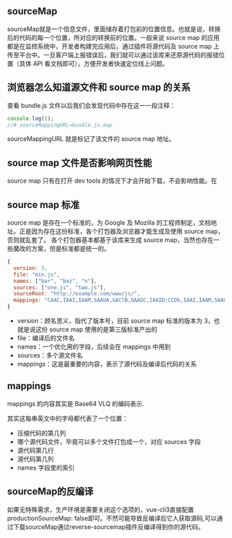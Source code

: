 ## sourceMap

sourceMap就是一个信息文件，里面储存着打包前的位置信息。也就是说，转换后的代码的每一个位置，所对应的转换前的位置。一般来说 source map 的应用都是在监控系统中，开发者构建完应用后，通过插件将源代码及 source map 上传至平台中。一旦客户端上报错误后，我们就可以通过该库来还原源代码的报错位置（具体 API 看文档即可），方便开发者快速定位线上问题。

## 浏览器怎么知道源文件和 source map 的关系

查看 bundle.js 文件以后我们会发现代码中存在这一一段注释：
```js
console.log(1);
//# sourceMappingURL=bundle.js.map
```
sourceMappingURL 就是标记了该文件的 source map 地址。

## source map 文件是否影响网页性能

source map 只有在打开 dev tools 的情况下才会开始下载，不会影响性能。在

## source map 标准

source map 是存在一个标准的，为 Google 及 Mozilla 的工程师制定，文档地址。正是因为存在这份标准，各个打包器及浏览器才能生成及使用 source map，否则就乱套了。
各个打包器基本都基于该库来生成 source map，当然也存在一些魔改的方案，但是标准都是统一的。

```js
{
  version: 3,
  file: "min.js",
  names: ["bar", "baz", "n"],
  sources: ["one.js", "two.js"],
  sourceRoot: "http://example.com/www/js/",
  mappings: "CAAC,IAAI,IAAM,SAAUA,GAClB,OAAOC,IAAID;CCDb,IAAI,IAAM,SAAUE,GAClB,OAAOA"
}

```

- version：顾名思义，指代了版本号，目前 source map 标准的版本为 3，也就是说这份 source map 使用的是第三版标准产出的
- file：编译后的文件名
- names：一个优化用的字段，后续会在 mappings 中用到
- sources：多个源文件名
- mappings：这是最重要的内容，表示了源代码及编译后代码的关系

## mappings

mappings 的内容其实是 Base64 VLQ 的编码表示.

其实这每串英文中的字母都代表了一个位置：

- 压缩代码的第几列
- 哪个源代码文件，毕竟可以多个文件打包成一个，对应 sources 字段
- 源代码第几行
- 源代码第几列
- names 字段里的索引

## sourceMap的反编译

如果无特殊需求，生产环境是需要关闭这个选项的，vue-cli3直接配置productionSourceMap: false即可。不然可能导致反编译后它人获取源码,可以通过下载sourceMap通过reverse-sourcemap插件反编译得到你的源代码。
